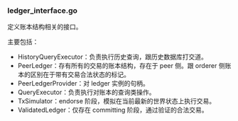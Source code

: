 ### ledger_interface.go

定义账本结构相关的接口。

主要包括：

* HistoryQueryExecutor：负责执行历史查询，跟历史数据库打交道。
* PeerLedger：存有所有的交易的账本结构，存在于 peer 侧。跟 orderer 侧账本的区别在于带有交易合法状态的标记。
* PeerLedgerProvider：对 ledger 实例的句柄。
* QueryExecutor：负责执行对账本的查询类操作。
* TxSimulator：endorse 阶段，模拟在当前最新的世界状态上执行交易。
* ValidatedLedger：仅存在 committing 阶段，通过验证的合法交易。